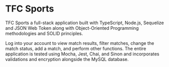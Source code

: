 # TFC Sports
TFC Sports a full-stack application built with TypeScript, Node.js, Sequelize and JSON Web Token along with Object-Oriented Programming methodologies and SOLID principles. 

Log into your account to view match results, filter matches, change the match status, add a match, and perform other functions. The entire application is tested using Mocha, Jest, Chai, and Sinon and incorporates validations and encryption alongside the MySQL database.
